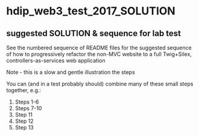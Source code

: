 # hdip_web3_test_2017_SOLUTION

## suggested SOLUTION & sequence for lab test

See the numbered sequence of README files for the suggested sequence of how to progressively refactor the non-MVC website to a full Twig+Silex, controllers-as-services web application

Note - this is a slow and gentle illustration the steps

You can (and in a test probably should) combine many of these small steps together, e.g.:

1. Steps 1-6
1. Steps 7-10
1. Step 11
1. Step 12
1. Step 13